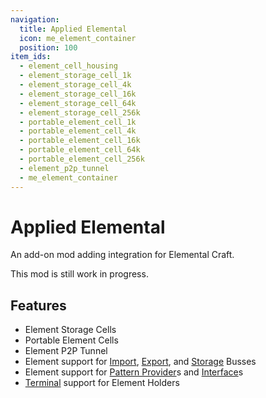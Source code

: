 ```yaml
---
navigation:
  title: Applied Elemental
  icon: me_element_container
  position: 100
item_ids:
  - element_cell_housing
  - element_storage_cell_1k
  - element_storage_cell_4k
  - element_storage_cell_16k
  - element_storage_cell_64k
  - element_storage_cell_256k
  - portable_element_cell_1k
  - portable_element_cell_4k
  - portable_element_cell_16k
  - portable_element_cell_64k
  - portable_element_cell_256k
  - element_p2p_tunnel
  - me_element_container
---
```


# Applied Elemental

<Row>
  <ItemImage id="me_element_container" scale="3"/>
  <ItemImage id="element_p2p_tunnel" scale="3"/>
</Row>

An add-on mod adding integration for Elemental Craft.

This mod is still work in progress.
<br/>

## Features

- Element Storage Cells
- Portable Element Cells
- Element P2P Tunnel
- Element support for [Import](ae2:items-blocks-machines/import_bus.md), [Export](ae2:items-blocks-machines/export_bus.md),
  and [Storage](ae2:items-blocks-machines/storage_bus.md) Busses
- Element support for [Pattern Provider](ae2:items-blocks-machines/pattern_provider.md)s
  and [Interface](ae2:items-blocks-machines/interface.md)s
- [Terminal](ae2:items-blocks-machines/terminals.md) support for Element Holders

